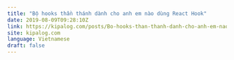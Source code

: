 ```yaml
---
title: "Bộ hooks thần thánh dành cho anh em nào dùng React Hook"
date: 2019-08-09T09:28:10Z
link: https://kipalog.com/posts/Bo-hooks-than-thanh-danh-cho-anh-em-nao-dung-React-Hook?utm_medium=RSS&utm_source=news.12bit.vn
site: kipalog.com
language: Vietnamese
draft: false
---
```

